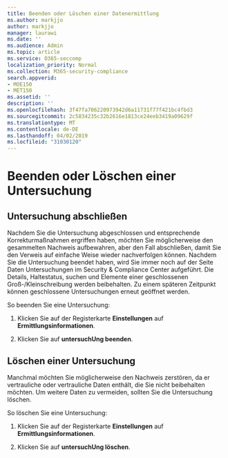 ```yaml
---
title: Beenden oder Löschen einer Datenermittlung
ms.author: markjjo
author: markjjo
manager: laurawi
ms.date: ''
ms.audience: Admin
ms.topic: article
ms.service: O365-seccomp
localization_priority: Normal
ms.collection: M365-security-compliance
search.appverid:
- MOE150
- MET150
ms.assetid: ''
description: ''
ms.openlocfilehash: 3f47fa706220973942d6a11731f77f421bc4fbd3
ms.sourcegitcommit: 2c5834235c32b2616e1813ce24eeb3419a09629f
ms.translationtype: MT
ms.contentlocale: de-DE
ms.lasthandoff: 04/02/2019
ms.locfileid: "31030120"
---
```

# <a name="close-or-delete-an-investigation"></a>Beenden oder Löschen einer Untersuchung

## <a name="close-an-investigation"></a>Untersuchung abschließen

 Nachdem Sie die Untersuchung abgeschlossen und entsprechende Korrekturmaßnahmen ergriffen haben, möchten Sie möglicherweise den gesammelten Nachweis aufbewahren, aber den Fall abschließen, damit Sie den Verweis auf einfache Weise wieder nachverfolgen können. Nachdem Sie die Untersuchung beendet haben, wird Sie immer noch auf der Seite Daten Untersuchungen im Security & Compliance Center aufgeführt. Die Details, Haltestatus, suchen und Elemente einer geschlossenen Groß-/Kleinschreibung werden beibehalten. Zu einem späteren Zeitpunkt können geschlossene Untersuchungen erneut geöffnet werden.

So beenden Sie eine Untersuchung:

1. Klicken Sie auf der Registerkarte **Einstellungen** auf **Ermittlungsinformationen**.

2. Klicken Sie auf **untersuchUng beenden**. 


## <a name="delete-an-investigation"></a>Löschen einer Untersuchung

Manchmal möchten Sie möglicherweise den Nachweis zerstören, da er vertrauliche oder vertrauliche Daten enthält, die Sie nicht beibehalten möchten. Um weitere Daten zu vermeiden, sollten Sie die Untersuchung löschen.

So löschen Sie eine Untersuchung:

1. Klicken Sie auf der Registerkarte **Einstellungen** auf **Ermittlungsinformationen**.

2. Klicken Sie auf **untersuchUng löschen**. 